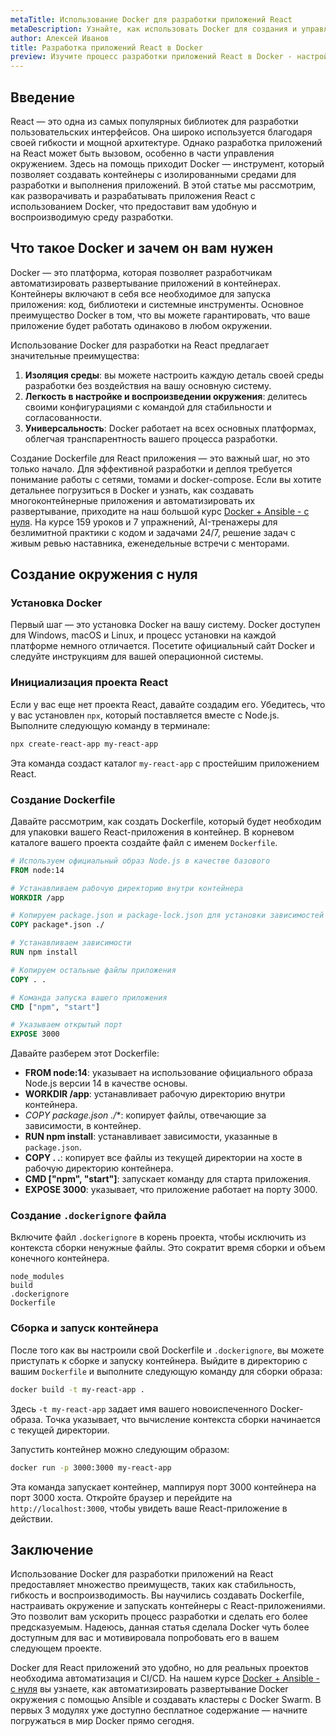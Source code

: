 ```yaml
---
metaTitle: Использование Docker для разработки приложений React
metaDescription: Узнайте, как использовать Docker для создания и управления средой разработки приложений React - от настройки до запуска контейнеров
author: Алексей Иванов
title: Разработка приложений React в Docker
preview: Изучите процесс разработки приложений React в Docker - настройка окружения, создание Dockerfile и запуск контейнеров. Практические примеры помогут вам освоить основные приемы
---
```


## Введение

React — это одна из самых популярных библиотек для разработки пользовательских интерфейсов. Она широко используется благодаря своей гибкости и мощной архитектуре. Однако разработка приложений на React может быть вызовом, особенно в части управления окружением. Здесь на помощь приходит Docker — инструмент, который позволяет создавать контейнеры с изолированными средами для разработки и выполнения приложений. В этой статье мы рассмотрим, как разворачивать и разрабатывать приложения React с использованием Docker, что предоставит вам удобную и воспроизводимую среду разработки.

## Что такое Docker и зачем он вам нужен

Docker — это платформа, которая позволяет разработчикам автоматизировать развертывание приложений в контейнерах. Контейнеры включают в себя все необходимое для запуска приложения: код, библиотеки и системные инструменты. Основное преимущество Docker в том, что вы можете гарантировать, что ваше приложение будет работать одинаково в любом окружении.

Использование Docker для разработки на React предлагает значительные преимущества:

1. **Изоляция среды**: вы можете настроить каждую деталь своей среды разработки без воздействия на вашу основную систему.
2. **Легкость в настройке и воспроизведении окружения**: делитесь своими конфигурациями с командой для стабильности и согласованности.
3. **Универсальность**: Docker работает на всех основных платформах, облегчая транспарентность вашего процесса разработки.

Создание Dockerfile для React приложения — это важный шаг, но это только начало. Для эффективной разработки и деплоя требуется понимание работы с сетями, томами и docker-compose. Если вы хотите детальнее погрузиться в Docker и узнать, как создавать многоконтейнерные приложения и автоматизировать их развертывание, приходите на наш большой курс [Docker + Ansible - с нуля](https://purpleschool.ru/course/docker). На курсе 159 уроков и 7 упражнений, AI-тренажеры для безлимитной практики с кодом и задачами 24/7, решение задач с живым ревью наставника, еженедельные встречи с менторами.

## Создание окружения с нуля

### Установка Docker

Первый шаг — это установка Docker на вашу систему. Docker доступен для Windows, macOS и Linux, и процесс установки на каждой платформе немного отличается. Посетите официальный сайт Docker и следуйте инструкциям для вашей операционной системы.

### Инициализация проекта React

Если у вас еще нет проекта React, давайте создадим его. Убедитесь, что у вас установлен `npx`, который поставляется вместе с Node.js. Выполните следующую команду в терминале:

```bash
npx create-react-app my-react-app
```

Эта команда создаст каталог `my-react-app` с простейшим приложением React. 

### Создание Dockerfile

Давайте рассмотрим, как создать Dockerfile, который будет необходим для упаковки вашего React-приложения в контейнер. В корневом каталоге вашего проекта создайте файл с именем `Dockerfile`.

```Dockerfile
# Используем официальный образ Node.js в качестве базового
FROM node:14

# Устанавливаем рабочую директорию внутри контейнера
WORKDIR /app

# Копируем package.json и package-lock.json для установки зависимостей
COPY package*.json ./

# Устанавливаем зависимости
RUN npm install

# Копируем остальные файлы приложения
COPY . .

# Команда запуска вашего приложения
CMD ["npm", "start"]

# Указываем открытый порт
EXPOSE 3000
```

Давайте разберем этот Dockerfile:

- **FROM node:14**: указывает на использование официального образа Node.js версии 14 в качестве основы.
- **WORKDIR /app**: устанавливает рабочую директорию внутри контейнера.
- **COPY package*.json ./**: копирует файлы, отвечающие за зависимости, в контейнер.
- **RUN npm install**: устанавливает зависимости, указанные в `package.json`.
- **COPY . .**: копирует все файлы из текущей директории на хосте в рабочую директорию контейнера.
- **CMD ["npm", "start"]**: запускает команду для старта приложения.
- **EXPOSE 3000**: указывает, что приложение работает на порту 3000.

### Создание `.dockerignore` файла

Включите файл `.dockerignore` в корень проекта, чтобы исключить из контекста сборки ненужные файлы. Это сократит время сборки и объем конечного контейнера. 

```plaintext
node_modules
build
.dockerignore
Dockerfile
```

### Сборка и запуск контейнера

После того как вы настроили свой Dockerfile и `.dockerignore`, вы можете приступать к сборке и запуску контейнера. Выйдите в директорию с вашим `Dockerfile` и выполните следующую команду для сборки образа:

```bash
docker build -t my-react-app .
```

Здесь `-t my-react-app` задает имя вашего новоиспеченного Docker-образа. Точка указывает, что вычисление контекста сборки начинается с текущей директории.

Запустить контейнер можно следующим образом:

```bash
docker run -p 3000:3000 my-react-app
```

Эта команда запускает контейнер, маппируя порт 3000 контейнера на порт 3000 хоста. Откройте браузер и перейдите на `http://localhost:3000`, чтобы увидеть ваше React-приложение в действии.

## Заключение

Использование Docker для разработки приложений на React предоставляет множество преимуществ, таких как стабильность, гибкость и воспроизводимость. Вы научились создавать Dockerfile, настраивать окружение и запускать контейнеры с React-приложениями. Это позволит вам ускорить процесс разработки и сделать его более предсказуемым. Надеюсь, данная статья сделала Docker чуть более доступным для вас и мотивировала попробовать его в вашем следующем проекте.

Docker для React приложений это удобно, но для реальных проектов необходима автоматизация и CI/CD. На нашем курсе [Docker + Ansible - с нуля](https://purpleschool.ru/course/docker) вы узнаете, как автоматизировать развертывание Docker окружения с помощью Ansible и создавать кластеры с Docker Swarm. В первых 3 модулях уже доступно бесплатное содержание — начните погружаться в мир Docker прямо сегодня.
